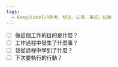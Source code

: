 ```yaml
---
tags:
  - Keep/Label/R參考、想法、心得、筆記、紀錄
---
```



- [ ] 做這個工作的目的是什麼？
- [ ] 工作過程中發生了什麼事？
- [ ] 我從過程中學到了什麼？
- [ ] 下次要執行的行動？